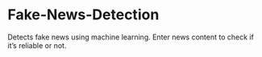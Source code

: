 # Fake-News-Detection
Detects fake news using machine learning. Enter news content to check if it’s reliable or not.
